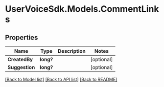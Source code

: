 # UserVoiceSdk.Models.CommentLinks
## Properties

Name | Type | Description | Notes
------------ | ------------- | ------------- | -------------
**CreatedBy** | **long?** |  | [optional] 
**Suggestion** | **long?** |  | [optional] 

[[Back to Model list]](../README.md#documentation-for-models) [[Back to API list]](../README.md#documentation-for-api-endpoints) [[Back to README]](../README.md)

